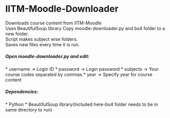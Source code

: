 IITM-Moodle-Downloader
======================

Downloads course content from IITM-Moodle  
Uses BeautifulSoup library
Copy moodle-downloader.py and bs4 folder to a new folder.  
Script makes subject wise folders.  
Saves new files every time it is run.    

<h5>Open moodle-downloader.py and edit:</h5>
* username -> Login ID 
* password -> Login password
* subjects -> Your course codes separated by commas
* year -> Specify year for course content  

<h5>Dependencies:</h5>
* Python
* BeautifulSoup library(Included here-bs4 folder needs to be in same directory to run)
